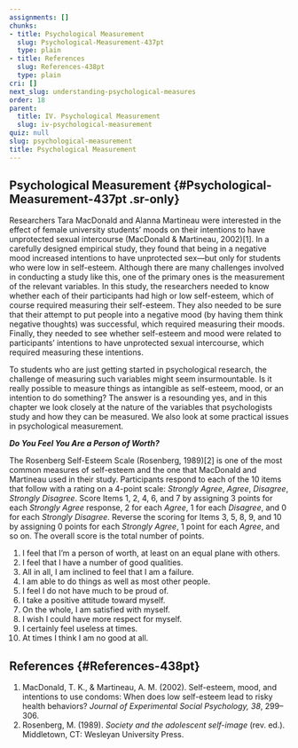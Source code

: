 ```yaml
---
assignments: []
chunks:
- title: Psychological Measurement
  slug: Psychological-Measurement-437pt
  type: plain
- title: References
  slug: References-438pt
  type: plain
cri: []
next_slug: understanding-psychological-measures
order: 18
parent:
  title: IV. Psychological Measurement
  slug: iv-psychological-measurement
quiz: null
slug: psychological-measurement
title: Psychological Measurement
---
```


## Psychological Measurement {#Psychological-Measurement-437pt .sr-only} 

Researchers Tara MacDonald and Alanna Martineau were interested in the effect of female university students’ moods on their intentions to have unprotected sexual intercourse (MacDonald & Martineau, 2002)\[1\]. In a carefully designed empirical study, they found that being in a negative mood increased intentions to have unprotected sex—but only for students who were low in self-esteem. Although there are many challenges involved in conducting a study like this, one of the primary ones is the measurement of the relevant variables. In this study, the researchers needed to know whether each of their participants had high or low self-esteem, which of course required measuring their self-esteem. They also needed to be sure that their attempt to put people into a negative mood (by having them think negative thoughts) was successful, which required measuring their moods. Finally, they needed to see whether self-esteem and mood were related to participants’ intentions to have unprotected sexual intercourse, which required measuring these intentions.  

To students who are just getting started in psychological research, the challenge of measuring such variables might seem insurmountable. Is it really possible to measure things as intangible as self-esteem, mood, or an intention to do something? The answer is a resounding yes, and in this chapter we look closely at the nature of the variables that psychologists study and how they can be measured. We also look at some practical issues in psychological measurement.

<i-callout>

_**Do You Feel You Are a Person of Worth?**_

The Rosenberg Self-Esteem Scale (Rosenberg, 1989)\[2\] is one of the most common measures of self-esteem and the one that MacDonald and Martineau used in their study. Participants respond to each of the 10 items that follow with a rating on a 4-point scale: _Strongly Agree_, _Agree_, _Disagree_, _Strongly Disagree_. Score Items 1, 2, 4, 6, and 7 by assigning 3 points for each _Strongly Agree_ response, 2 for each _Agree_, 1 for each _Disagree_, and 0 for each _Strongly Disagree_. Reverse the scoring for Items 3, 5, 8, 9, and 10 by assigning 0 points for each _Strongly Agree_, 1 point for each _Agree_, and so on. The overall score is the total number of points.

1.  I feel that I’m a person of worth, at least on an equal plane with others.
2.  I feel that I have a number of good qualities.
3.  All in all, I am inclined to feel that I am a failure.
4.  I am able to do things as well as most other people.
5.  I feel I do not have much to be proud of.
6.  I take a positive attitude toward myself.
7.  On the whole, I am satisfied with myself.
8.  I wish I could have more respect for myself.
9.  I certainly feel useless at times.
10. At times I think I am no good at all.

</i-callout>

## References {#References-438pt} 

1.  MacDonald, T. K., & Martineau, A. M. (2002). Self-esteem, mood, and intentions to use condoms: When does low self-esteem lead to risky health behaviors? _Journal of Experimental Social Psychology, 38_, 299–306.
2.  Rosenberg, M. (1989). _Society and the adolescent self-image_ (rev. ed.). Middletown, CT: Wesleyan University Press.


